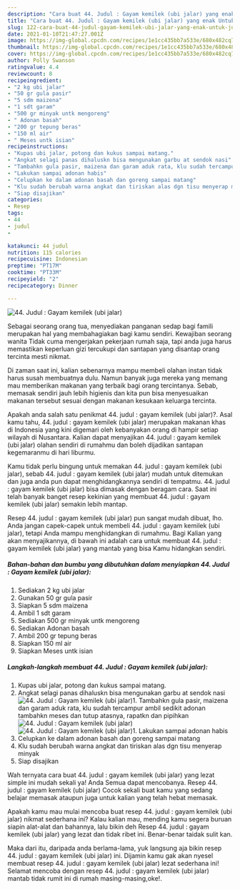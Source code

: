 ```yaml
---
description: "Cara buat 44. Judul : Gayam kemilek (ubi jalar) yang enak Untuk Jualan"
title: "Cara buat 44. Judul : Gayam kemilek (ubi jalar) yang enak Untuk Jualan"
slug: 122-cara-buat-44-judul-gayam-kemilek-ubi-jalar-yang-enak-untuk-jualan
date: 2021-01-10T21:47:27.001Z
image: https://img-global.cpcdn.com/recipes/1e1cc435bb7a533e/680x482cq70/44-judul-gayam-kemilek-ubi-jalar-foto-resep-utama.jpg
thumbnail: https://img-global.cpcdn.com/recipes/1e1cc435bb7a533e/680x482cq70/44-judul-gayam-kemilek-ubi-jalar-foto-resep-utama.jpg
cover: https://img-global.cpcdn.com/recipes/1e1cc435bb7a533e/680x482cq70/44-judul-gayam-kemilek-ubi-jalar-foto-resep-utama.jpg
author: Polly Swanson
ratingvalue: 4.4
reviewcount: 8
recipeingredient:
- "2 kg ubi jalar"
- "50 gr gula pasir"
- "5 sdm maizena"
- "1 sdt garam"
- "500 gr minyak untk mengoreng"
- " Adonan basah"
- "200 gr tepung beras"
- "150 ml air"
- " Meses untk isian"
recipeinstructions:
- "Kupas ubi jalar, potong dan kukus sampai matang."
- "Angkat selagi panas dihaluskn bisa mengunakan garbu at sendok nasi"
- "Tambahkn gula pasir, maizena dan garam aduk rata, klu sudah tercampur ambil sedikit adonan tambahkn meses dan tutup atasnya, rapatkn dan pipihkan"
- "Lakukan sampai adonan habis"
- "Celupkan ke dalam adonan basah dan goreng sampai matang"
- "Klu sudah berubah warna angkat dan tiriskan alas dgn tisu menyerap minyak"
- "Siap disajikan"
categories:
- Resep
tags:
- 44
- judul
- 

katakunci: 44 judul  
nutrition: 115 calories
recipecuisine: Indonesian
preptime: "PT17M"
cooktime: "PT33M"
recipeyield: "2"
recipecategory: Dinner

---
```



![44. Judul : Gayam kemilek (ubi jalar)](https://img-global.cpcdn.com/recipes/1e1cc435bb7a533e/680x482cq70/44-judul-gayam-kemilek-ubi-jalar-foto-resep-utama.jpg)

Sebagai seorang orang tua, menyediakan panganan sedap bagi famili merupakan hal yang membahagiakan bagi kamu sendiri. Kewajiban seorang  wanita Tidak cuma mengerjakan pekerjaan rumah saja, tapi anda juga harus memastikan keperluan gizi tercukupi dan santapan yang disantap orang tercinta mesti nikmat.

Di zaman  saat ini, kalian sebenarnya mampu membeli olahan instan tidak harus susah membuatnya dulu. Namun banyak juga mereka yang memang mau memberikan makanan yang terbaik bagi orang tercintanya. Sebab, memasak sendiri jauh lebih higienis dan kita pun bisa menyesuaikan makanan tersebut sesuai dengan makanan kesukaan keluarga tercinta. 



Apakah anda salah satu penikmat 44. judul : gayam kemilek (ubi jalar)?. Asal kamu tahu, 44. judul : gayam kemilek (ubi jalar) merupakan makanan khas di Indonesia yang kini digemari oleh kebanyakan orang di hampir setiap wilayah di Nusantara. Kalian dapat menyajikan 44. judul : gayam kemilek (ubi jalar) olahan sendiri di rumahmu dan boleh dijadikan santapan kegemaranmu di hari liburmu.

Kamu tidak perlu bingung untuk memakan 44. judul : gayam kemilek (ubi jalar), sebab 44. judul : gayam kemilek (ubi jalar) mudah untuk ditemukan dan juga anda pun dapat menghidangkannya sendiri di tempatmu. 44. judul : gayam kemilek (ubi jalar) bisa dimasak dengan beragam cara. Saat ini telah banyak banget resep kekinian yang membuat 44. judul : gayam kemilek (ubi jalar) semakin lebih mantap.

Resep 44. judul : gayam kemilek (ubi jalar) pun sangat mudah dibuat, lho. Anda jangan capek-capek untuk membeli 44. judul : gayam kemilek (ubi jalar), tetapi Anda mampu menghidangkan di rumahmu. Bagi Kalian yang akan menyajikannya, di bawah ini adalah cara untuk membuat 44. judul : gayam kemilek (ubi jalar) yang mantab yang bisa Kamu hidangkan sendiri.

<!--inarticleads1-->

##### Bahan-bahan dan bumbu yang dibutuhkan dalam menyiapkan 44. Judul : Gayam kemilek (ubi jalar):

1. Sediakan 2 kg ubi jalar
1. Gunakan 50 gr gula pasir
1. Siapkan 5 sdm maizena
1. Ambil 1 sdt garam
1. Sediakan 500 gr minyak untk mengoreng
1. Sediakan  Adonan basah
1. Ambil 200 gr tepung beras
1. Siapkan 150 ml air
1. Siapkan  Meses untk isian




<!--inarticleads2-->

##### Langkah-langkah membuat 44. Judul : Gayam kemilek (ubi jalar):

1. Kupas ubi jalar, potong dan kukus sampai matang.
1. Angkat selagi panas dihaluskn bisa mengunakan garbu at sendok nasi
<img src="https://img-global.cpcdn.com/steps/b784fa744ea33f9b/160x128cq70/44-judul-gayam-kemilek-ubi-jalar-langkah-memasak-2-foto.jpg" alt="44. Judul : Gayam kemilek (ubi jalar)">1. Tambahkn gula pasir, maizena dan garam aduk rata, klu sudah tercampur ambil sedikit adonan tambahkn meses dan tutup atasnya, rapatkn dan pipihkan
<img src="https://img-global.cpcdn.com/steps/6291d6ef4bb914e2/160x128cq70/44-judul-gayam-kemilek-ubi-jalar-langkah-memasak-3-foto.jpg" alt="44. Judul : Gayam kemilek (ubi jalar)"><img src="https://img-global.cpcdn.com/steps/c6375bd0a511fddd/160x128cq70/44-judul-gayam-kemilek-ubi-jalar-langkah-memasak-3-foto.jpg" alt="44. Judul : Gayam kemilek (ubi jalar)">1. Lakukan sampai adonan habis
1. Celupkan ke dalam adonan basah dan goreng sampai matang
1. Klu sudah berubah warna angkat dan tiriskan alas dgn tisu menyerap minyak
1. Siap disajikan




Wah ternyata cara buat 44. judul : gayam kemilek (ubi jalar) yang lezat simple ini mudah sekali ya! Anda Semua dapat mencobanya. Resep 44. judul : gayam kemilek (ubi jalar) Cocok sekali buat kamu yang sedang belajar memasak ataupun juga untuk kalian yang telah hebat memasak.

Apakah kamu mau mulai mencoba buat resep 44. judul : gayam kemilek (ubi jalar) nikmat sederhana ini? Kalau kalian mau, mending kamu segera buruan siapin alat-alat dan bahannya, lalu bikin deh Resep 44. judul : gayam kemilek (ubi jalar) yang lezat dan tidak ribet ini. Benar-benar taidak sulit kan. 

Maka dari itu, daripada anda berlama-lama, yuk langsung aja bikin resep 44. judul : gayam kemilek (ubi jalar) ini. Dijamin kamu gak akan nyesel membuat resep 44. judul : gayam kemilek (ubi jalar) lezat sederhana ini! Selamat mencoba dengan resep 44. judul : gayam kemilek (ubi jalar) mantab tidak rumit ini di rumah masing-masing,oke!.

